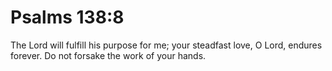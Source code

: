 # Psalms 138:8

The Lord will fulfill his purpose for me; your steadfast love, O Lord, endures forever. Do not forsake the work of your hands.

